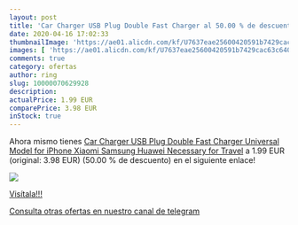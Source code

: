 ```yaml
---
layout: post
title: 'Car Charger USB Plug Double Fast Charger al 50.00 % de descuento'
date: 2020-04-16 17:02:33
thumbnailImage: 'https://ae01.alicdn.com/kf/U7637eae25600420591b7429cac63c640f/Car-Charger-USB-Plug-Double-Fast-Charger-Universal-Model-for-iPhone-Xiaomi-Samsung-Huawei-Necessary-for.jpg_350x350._SL200_.jpg'
images: [ 'https://ae01.alicdn.com/kf/U7637eae25600420591b7429cac63c640f/Car-Charger-USB-Plug-Double-Fast-Charger-Universal-Model-for-iPhone-Xiaomi-Samsung-Huawei-Necessary-for.jpg_350x350._SL200_.jpg' ]
comments: true
category: ofertas
author: ring
slug: 10000070629928
description:
actualPrice: 1.99 EUR
comparePrice: 3.98 EUR
inStock: true
---
```


Ahora mismo tienes [Car Charger USB Plug Double Fast Charger Universal Model for iPhone Xiaomi Samsung Huawei Necessary for Travel](https://www.amazon.com/dp/10000070629928/?tag=redken08-20) a 1.99 EUR (original: 3.98 EUR) (50.00 %  de descuento) en el siguiente enlace!

[![](https://ae01.alicdn.com/kf/U7637eae25600420591b7429cac63c640f/Car-Charger-USB-Plug-Double-Fast-Charger-Universal-Model-for-iPhone-Xiaomi-Samsung-Huawei-Necessary-for.jpg_350x350._SL200_.jpg)](https://www.amazon.com/dp/10000070629928/?tag=redken08-20)

[Visítala!!!](https://www.amazon.com/dp/10000070629928/?tag=redken08-20)

[Consulta otras ofertas en nuestro canal de telegram](https://t.me/s/ofertas25)
